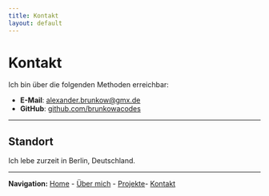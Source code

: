 ```yaml
---
title: Kontakt
layout: default
---
```


# Kontakt

Ich bin über die folgenden Methoden erreichbar: 
- **E-Mail**: [alexander.brunkow@gmx.de](mailto:alexander.brunkow@gmx.de)
- **GitHub**: [github.com/brunkowacodes](https://github.com/brunkowacodes)


___

## Standort

Ich lebe zurzeit in Berlin, Deutschland.

___

**Navigation:** [Home](/) - [Über mich](/about.md) - [Projekte](/projects.md)- [Kontakt](/contact.md)
